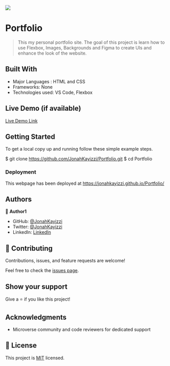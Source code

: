 ![](https://img.shields.io/badge/Microverse-blueviolet)

# Portfolio

> This my personal portfolio site. The goal of this project is learn how to use Flexbox, Images, Backgrounds and Figma to create UIs and enhance the look of the website.

## Built With

- Major Languages : HTML and CSS
- Frameworks: None
- Technologies used: VS Code, Flexbox

## Live Demo (if available)

[Live Demo Link](https://jonahkayizzi.github.io/Portfolio/)

## Getting Started

To get a local copy up and running follow these simple example steps.

$ git clone https://github.com/JonahKayizzi/Portfolio.git
$ cd Portfolio

### Deployment
This webpage has been deployed at https://jonahkayizzi.github.io/Portfolio/


## Authors

👤 **Author1**

- GitHub: [@JonahKayizzi](https://github.com/JonahKayizzi)
- Twitter: [@JonahKayizzi](https://twitter.com/JonahKayizzi)
- LinkedIn: [LinkedIn](https://linkedin.com/in/jonathan-kayizzi-bb527965)

## 🤝 Contributing

Contributions, issues, and feature requests are welcome!

Feel free to check the [issues page](../../issues/).

## Show your support

Give a ⭐️ if you like this project!

## Acknowledgments

- Microverse community and code reviewers for dedicated support

## 📝 License

This project is [MIT](./LICENSE) licensed.